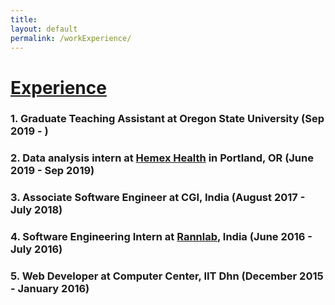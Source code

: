 ```yaml
---
title:
layout: default
permalink: /workExperience/
---
```

# <u>Experience</u>

### 1. Graduate Teaching Assistant at Oregon State University (Sep 2019 - )

### 2. Data analysis intern at [Hemex Health](http://hemexhealth.com/) in Portland, OR (June 2019 - Sep 2019)

### 3. Associate Software Engineer at CGI, India (August 2017 - July 2018)

### 4. Software Engineering Intern at [Rannlab](www.rannlab.com), India (June 2016 - July 2016)

### 5. Web Developer at Computer Center, IIT Dhn (December 2015 - January 2016)